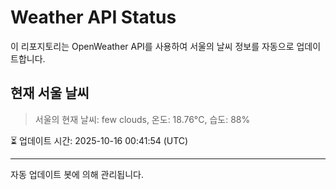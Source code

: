 
# Weather API Status

이 리포지토리는 OpenWeather API를 사용하여 서울의 날씨 정보를 자동으로 업데이트합니다.

## 현재 서울 날씨
> 서울의 현재 날씨: few clouds, 온도: 18.76°C, 습도: 88%

⏳ 업데이트 시간: 2025-10-16 00:41:54 (UTC)

---
자동 업데이트 봇에 의해 관리됩니다.
